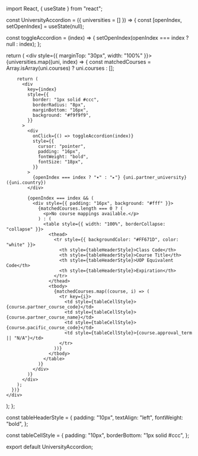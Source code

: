 import React, { useState } from "react";

const UniversityAccordion = ({ universities = [] }) => {
  const [openIndex, setOpenIndex] = useState(null);

  const toggleAccordion = (index) => {
    setOpenIndex(openIndex === index ? null : index);
  };

  return (
    <div style={{ marginTop: "30px", width: "100%" }}>
      {universities.map((uni, index) => {
        const matchedCourses = Array.isArray(uni.courses) ? uni.courses : [];

        return (
          <div
            key={index}
            style={{
              border: "1px solid #ccc",
              borderRadius: "8px",
              marginBottom: "16px",
              background: "#f9f9f9",
            }}
          >
            <div
              onClick={() => toggleAccordion(index)}
              style={{
                cursor: "pointer",
                padding: "16px",
                fontWeight: "bold",
                fontSize: "18px",
              }}
            >
              {openIndex === index ? "▾" : "▸"} {uni.partner_university} ({uni.country})
            </div>

            {openIndex === index && (
              <div style={{ padding: "16px", background: "#fff" }}>
                {matchedCourses.length === 0 ? (
                  <p>No course mappings available.</p>
                ) : (
                  <table style={{ width: "100%", borderCollapse: "collapse" }}>
                    <thead>
                      <tr style={{ backgroundColor: "#FF671D", color: "white" }}>
                        <th style={tableHeaderStyle}>Class Code</th>
                        <th style={tableHeaderStyle}>Course Title</th>
                        <th style={tableHeaderStyle}>UOP Equivalent Code</th>
                        <th style={tableHeaderStyle}>Expiration</th>
                      </tr>
                    </thead>
                    <tbody>
                      {matchedCourses.map((course, i) => (
                        <tr key={i}>
                          <td style={tableCellStyle}>{course.partner_course_code}</td>
                          <td style={tableCellStyle}>{course.partner_course_name}</td>
                          <td style={tableCellStyle}>{course.pacific_course_code}</td>
                          <td style={tableCellStyle}>{course.approval_term || "N/A"}</td>
                        </tr>
                      ))}
                    </tbody>
                  </table>
                )}
              </div>
            )}
          </div>
        );
      })}
    </div>
  );
};

const tableHeaderStyle = {
  padding: "10px",
  textAlign: "left",
  fontWeight: "bold",
};

const tableCellStyle = {
  padding: "10px",
  borderBottom: "1px solid #ccc",
};

export default UniversityAccordion;
